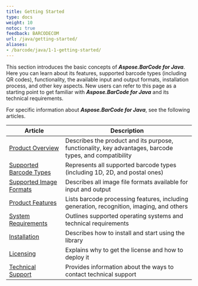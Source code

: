 ```yaml
---
title: Getting Started
type: docs
weight: 10
notoc: true
feedback: BARCODECOM
url: /java/getting-started/
aliases:
- /barcode/java/1-1-getting-started/
---
```


This section introduces the basic concepts of ***Aspose.BarCode for Java***. Here you can learn about its features, supported barcode types (including QR codes), functionality, the available input and output formats, installation process, and other key aspects. New users can refer to this page as a starting point to get familiar with ***Aspose.BarCode for Java*** and its technical requirements.   

For specific information about ***Aspose.BarCode for Java***, see the following articles.
  
|Article|Description|
|-------|-----------|
|[Product Overview](/barcode/java/product-overview/)|Describes the product and its purpose, functionality, key advantages, barcode types, and compatibility|
|[Supported Barcode Types](/barcode/java/barcode-types/)|Represents all supported barcode types (including 1D, 2D, and postal ones)|
|[Supported Image Formats](/barcode/java/image-formats/)|Describes all image file formats available for input and output|
|[Product Features](/barcode/java/product-features/)|Lists barcode processing features, including generation, recognition, imaging, and others|
|[System Requirements](/barcode/java/system-requirements/)|Outlines supported operating systems and technical requirements|
|[Installation](/barcode/java/installation/)|Describes how to install and start using the library|
|[Licensing](/barcode/java/licensing/)|Explains why to get the license and how to deploy it|
|[Technical Support](/barcode/java/technical-support/)|Provides information about the ways to contact technical support|
